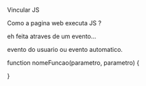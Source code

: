 
Vincular JS

<script type="text/javascript">
    console.log('Teste')
</script>

<script src="caminhoDoJS.js"></script>

Como a pagina web executa JS ?

eh feita atraves de um evento... 

evento do usuario ou evento automatico.


function nomeFuncao(parametro, parametro) {

}